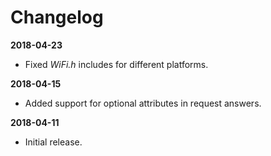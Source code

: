 # Changelog

**2018-04-23**
- Fixed *WiFi.h* includes for different platforms.

**2018-04-15**
- Added support for optional attributes in request answers.

**2018-04-11**

- Initial release.